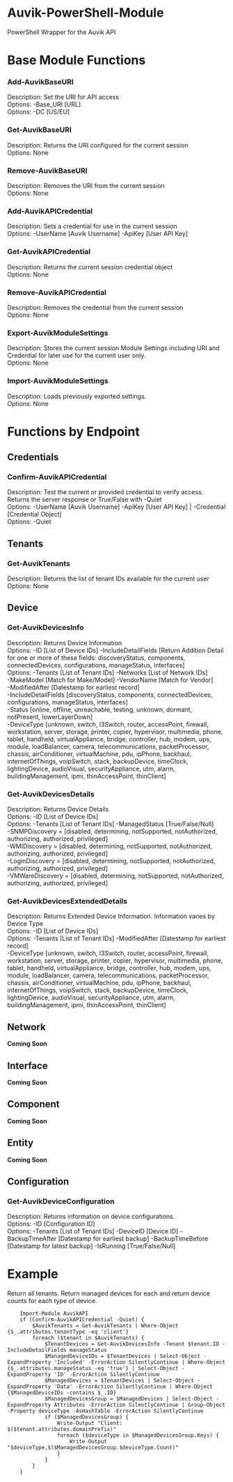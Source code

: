 # Auvik-PowerShell-Module
PowerShell Wrapper for the Auvik API  

# Base Module Functions
### Add-AuvikBaseURI
Description: Set the URI for API access  
Options: -Base_URI [URL]  
Options: -DC [US/EU]  
### Get-AuvikBaseURI
Description: Returns the URI configured for the current session  
Options: None
### Remove-AuvikBaseURI
Description: Removes the URI from the current session  
Options: None

### Add-AuvikAPICredential
Description: Sets a credential for use in the current session  
Options: -UserName [Auvik Username] -ApiKey [User API Key]
### Get-AuvikAPICredential
Description: Returns the current session credential object  
Options: None  
### Remove-AuvikAPICredential
Description: Removes the credential from the current session  
Options: None  

### Export-AuvikModuleSettings
Description: Stores the current session Module Settings including URI and Credential for later use for the current user only.  
Options: None  
### Import-AuvikModuleSettings
Description: Loads previously exported settings.  
Options: None  

# Functions by Endpoint
## Credentials
### Confirm-AuvikAPICredential
Description: Test the current or provided credential to verify access. Returns the server response or True/False with -Quiet  
Options: -UserName [Auvik Username] -ApiKey [User API Key] | -Credential [Credential Object]  
Options: -Quiet  

## Tenants
### Get-AuvikTenants
Description: Returns the list of tenant IDs available for the current user  
Options: None  

## Device
### Get-AuvikDevicesInfo
Description: Returns Device Information  
Options: -ID [List of Device IDs] -IncludeDetailFields [Return Addition Detail for one or more of these fields: discoveryStatus, components, connectedDevices, configurations, manageStatus, interfaces]  
Options: -Tenants [List of Tenant IDs] -Networks [List of Network IDs]  
    -MakeModel [Match for Make/Model] -VendorName [Match for Vendor]  
    -ModifiedAfter [Datestamp for earliest record]  
    -IncludeDetailFields [discoveryStatus, components, connectedDevices, configurations, manageStatus, interfaces]  
    -Status [online, offline, unreachable, testing, unknown, dormant, notPresent, lowerLayerDown]  
    -DeviceType [unknown, switch, l3Switch, router, accessPoint, firewall, workstation, server, storage, printer, copier, hypervisor, multimedia, phone, tablet, handheld, virtualAppliance, bridge, controller, hub, modem, ups, module, loadBalancer, camera, telecommunications, packetProcessor, chassis, airConditioner, virtualMachine, pdu, ipPhone, backhaul, internetOfThings, voipSwitch, stack, backupDevice, timeClock, lightingDevice, audioVisual, securityAppliance, utm, alarm, buildingManagement, ipmi, thinAccessPoint, thinClient]  

### Get-AuvikDevicesDetails
Description: Returns Device Details  
Options: -ID [List of Device IDs]  
Options: -Tenants [List of Tenant IDs] -ManagedStatus [True/False/Null]  
    -SNMPDiscovery = [disabled, determining, notSupported, notAuthorized, authorizing, authorized, privileged]  
    -WMIDiscovery = [disabled, determining, notSupported, notAuthorized, authorizing, authorized, privileged]  
    -LoginDiscovery = [disabled, determining, notSupported, notAuthorized, authorizing, authorized, privileged]  
    -VMWareDiscovery = [disabled, determining, notSupported, notAuthorized, authorizing, authorized, privileged]  

### Get-AuvikDevicesExtendedDetails
Description: Returns Extended Device Information. Information varies by Device Type  
Options: -ID [List of Device IDs]  
Options: -Tenants [List of Tenant IDs] -ModifiedAfter [Datestamp for earliest record]  
    -DeviceType [unknown, switch, l3Switch, router, accessPoint, firewall, workstation, server, storage, printer, copier, hypervisor, multimedia, phone, tablet, handheld, virtualAppliance, bridge, controller, hub, modem, ups, module, loadBalancer, camera, telecommunications, packetProcessor, chassis, airConditioner, virtualMachine, pdu, ipPhone, backhaul, internetOfThings, voipSwitch, stack, backupDevice, timeClock, lightingDevice, audioVisual, securityAppliance, utm, alarm, buildingManagement, ipmi, thinAccessPoint, thinClient]  

## Network
**Coming Soon**

## Interface
**Coming Soon**

## Component
**Coming Soon**

## Entity
**Coming Soon**

## Configuration
### Get-AuvikDeviceConfiguration
Description: Returns information on device configurations.  
Options: -ID [Configuration ID]  
Options: -Tenants [List of Tenant IDs] -DeviceID [Device ID] -BackupTimeAfter [Datestamp for earliest backup] -BackupTimeBefore [Datestamp for latest backup] -IsRunning [True/False/Null]  
# Example
Return all tenants. Return managed devices for each and return device counts for each type of device.  

        Import-Module AuvikAPI  
        if (Confirm-AuvikAPICredential -Quiet) {  
            $AuvikTenants = Get-AuvikTenants | Where-Object {$_.attributes.tenantType -eq 'client'}  
            foreach ($tenant in $AuvikTenants) {  
                $TenantDevices = Get-AuvikDevicesInfo -Tenant $tenant.ID -IncludeDetailFields manageStatus  
                $ManagedDeviceIDs = $TenantDevices | Select-Object -ExpandProperty 'Included' -ErrorAction SilentlyContinue | Where-Object {$_.attributes.manageStatus -eq 'true'} | Select-Object -ExpandProperty 'ID' -ErrorAction SilentlyContinue  
                $ManagedDevices = $TenantDevices | Select-Object -ExpandProperty 'Data' -ErrorAction SilentlyContinue | Where-Object {$ManagedDeviceIDs -contains $_.ID}  
                $ManagedDevicesGroup = $ManagedDevices | Select-Object -ExpandProperty Attributes -ErrorAction SilentlyContinue | Group-Object -Property deviceType -AsHashTable -ErrorAction SilentlyContinue  
                if ($ManagedDevicesGroup) {  
                    Write-Output "Client: $($tenant.attributes.domainPrefix)"  
                    foreach ($deviceType in $ManagedDevicesGroup.Keys) {  
                        Write-Output "$deviceType,$($ManagedDevicesGroup.$deviceType.Count)"  
                    }  
                }  
            }  
        }  

